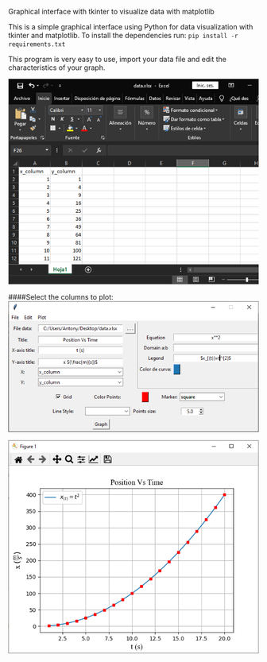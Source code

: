 Graphical interface with tkinter to visualize data with matplotlib

This is a simple graphical interface using Python for data visualization with tkinter and matplotlib.
To install the dependencies run:
`pip install -r requirements.txt`

This program is very easy to use, import your data file and edit the characteristics of your graph.

![data image](./img/screenshot_3.png)

####Select the columns to plot:
![main image](./img/screenshot_1.png)

![plot image](./img/screenshot_2.png)
